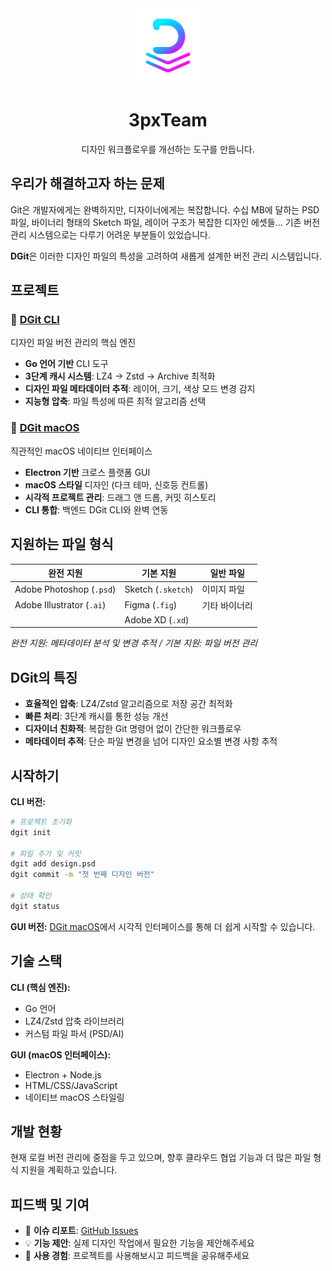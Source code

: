<div align="center">
  <img src="assets/icon.png" alt="3pxTeam Logo" width="120" height="120">
  
  # 3pxTeam
  디자인 워크플로우를 개선하는 도구를 만듭니다.
</div>

## 우리가 해결하고자 하는 문제

Git은 개발자에게는 완벽하지만, 디자이너에게는 복잡합니다. 수십 MB에 달하는 PSD 파일, 바이너리 형태의 Sketch 파일, 레이어 구조가 복잡한 디자인 에셋들... 기존 버전 관리 시스템으로는 다루기 어려운 부분들이 있었습니다.

**DGit**은 이러한 디자인 파일의 특성을 고려하여 새롭게 설계한 버전 관리 시스템입니다.

## 프로젝트

### 🔧 [DGit CLI](https://github.com/3pxTeam/DGIT-CLI)
디자인 파일 버전 관리의 핵심 엔진

- **Go 언어 기반** CLI 도구
- **3단계 캐시 시스템**: LZ4 → Zstd → Archive 최적화
- **디자인 파일 메타데이터 추적**: 레이어, 크기, 색상 모드 변경 감지
- **지능형 압축**: 파일 특성에 따른 최적 알고리즘 선택

### 🎨 [DGit macOS](https://github.com/3pxTeam/DGIT-MAC)
직관적인 macOS 네이티브 인터페이스

- **Electron 기반** 크로스 플랫폼 GUI
- **macOS 스타일** 디자인 (다크 테마, 신호등 컨트롤)
- **시각적 프로젝트 관리**: 드래그 앤 드롭, 커밋 히스토리
- **CLI 통합**: 백엔드 DGit CLI와 완벽 연동

## 지원하는 파일 형식

| **완전 지원** | **기본 지원** | **일반 파일** |
|---------------|---------------|---------------|
| Adobe Photoshop (`.psd`) | Sketch (`.sketch`) | 이미지 파일 |
| Adobe Illustrator (`.ai`) | Figma (`.fig`) | 기타 바이너리 |
| | Adobe XD (`.xd`) | |

*완전 지원: 메타데이터 분석 및 변경 추적 / 기본 지원: 파일 버전 관리*

## DGit의 특징

- **효율적인 압축**: LZ4/Zstd 알고리즘으로 저장 공간 최적화
- **빠른 처리**: 3단계 캐시를 통한 성능 개선
- **디자이너 친화적**: 복잡한 Git 명령어 없이 간단한 워크플로우
- **메타데이터 추적**: 단순 파일 변경을 넘어 디자인 요소별 변경 사항 추적

## 시작하기

**CLI 버전:**
```bash
# 프로젝트 초기화
dgit init

# 파일 추가 및 커밋
dgit add design.psd
dgit commit -m "첫 번째 디자인 버전"

# 상태 확인
dgit status
```

**GUI 버전:**
[DGit macOS](https://github.com/3pxTeam/DGIT-MAC/releases)에서 시각적 인터페이스를 통해 더 쉽게 시작할 수 있습니다.

## 기술 스택

**CLI (핵심 엔진):**
- Go 언어
- LZ4/Zstd 압축 라이브러리
- 커스텀 파일 파서 (PSD/AI)

**GUI (macOS 인터페이스):**
- Electron + Node.js
- HTML/CSS/JavaScript
- 네이티브 macOS 스타일링

## 개발 현황

현재 로컬 버전 관리에 중점을 두고 있으며, 향후 클라우드 협업 기능과 더 많은 파일 형식 지원을 계획하고 있습니다.

## 피드백 및 기여

- 🐛 **이슈 리포트**: [GitHub Issues](https://github.com/3pxTeam/DGIT-CLI/issues)
- 💡 **기능 제안**: 실제 디자인 작업에서 필요한 기능을 제안해주세요
- 📖 **사용 경험**: 프로젝트를 사용해보시고 피드백을 공유해주세요
